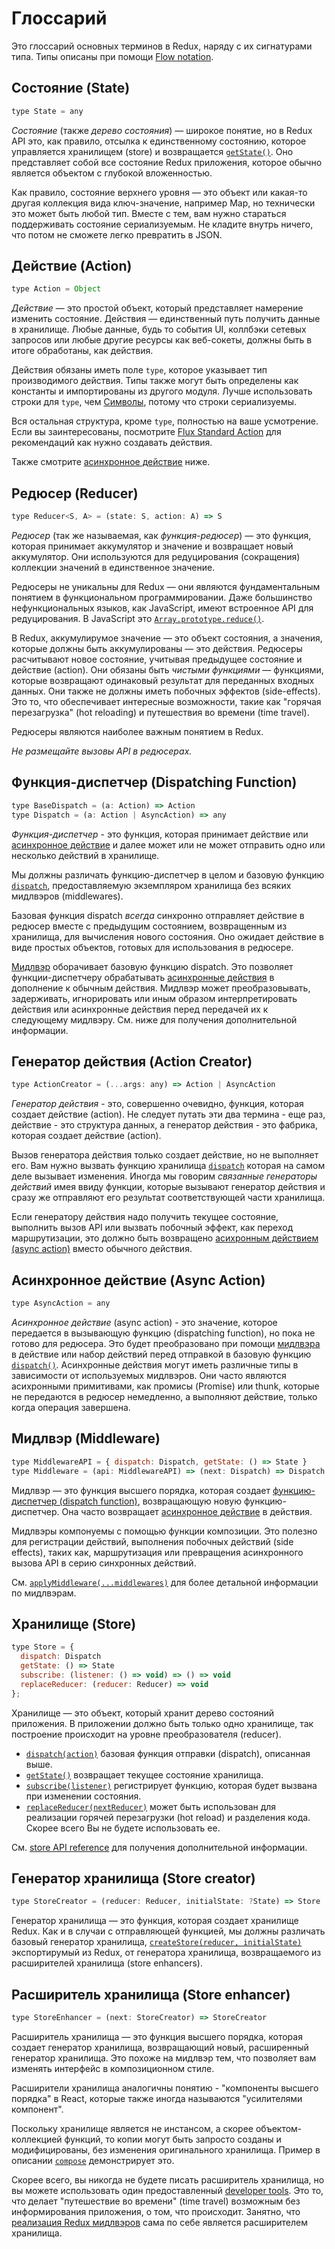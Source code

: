 # Глоссарий

Это глоссарий основных терминов в Redux, наряду с их сигнатурами типа. Типы описаны при помощи [Flow notation](http://flowtype.org/docs/quick-reference.html).

## Состояние (State)

```js
type State = any
```

*Состояние* (также *дерево состояния*) — широкое понятие, но в Redux API это, как правило, отсылка к единственному состоянию, которое управляется хранилищем (store) и возвращается [`getState()`](api/Store.md#getState). Оно представляет собой все состояние Redux приложения, которое обычно является объектом с глубокой вложенностью.

Как правило, состояние верхнего уровня — это объект или какая-то другая коллекция вида ключ-значение, например Map, но технически это может быть любой тип. Вместе с тем, вам нужно стараться поддерживать состояние сериализуемым. Не кладите внутрь ничего, что потом не сможете легко превратить в JSON.

## Действие (Action)

```js
type Action = Object
```

*Действие* — это простой объект, который представляет намерение изменить состояние. Действия — единственный путь получить данные в хранилище. Любые данные, будь то события UI, коллбэки сетевых запросов или любые другие ресурсы как веб-сокеты, должны быть в итоге обработаны, как действия.

Действия обязаны иметь поле `type`, которое указывает тип производимого действия. Типы также могут быть определены как константы и импортированы из другого модуля. Лучше использовать строки для `type`, чем [Символы](https://developer.mozilla.org/en/docs/Web/JavaScript/Reference/Global_Objects/Symbol), потому что строки сериализуемы.

Вся остальная структура, кроме `type`, полностью на ваше усмотрение. Если вы заинтересованы, посмотрите [Flux Standard Action](https://github.com/acdlite/flux-standard-action) для рекомендаций как нужно создавать действия.

Также смотрите [асинхронное действие](#async-action) ниже.

## Редюсер (Reducer)

```js
type Reducer<S, A> = (state: S, action: A) => S
```

*Редюсер* (так же называемая, как *функция-редюсер*) — это функция, которая принимает аккумулятор и значение и возвращает новый аккумулятор. Они используются для редуцирования (сокращения) коллекции значений в единственное значение.

Редюсеры не уникальны для Redux — они являются фундаментальным понятием в функциональном программировании. Даже большинство нефункциональных языков, как JavaScript, имеют встроенное API для редуцирования. В JavaScript это [`Array.prototype.reduce()`](https://developer.mozilla.org/en-US/docs/Web/JavaScript/Reference/Global_Objects/Array/Reduce).

В Redux, аккумулирумое значение — это объект состояния, а значения, которые должны быть аккумулированы — это действия. Редюсеры расчитывают новое состояние, учитывая предыдущее состояние и действие (action). Они обязаны быть *чистыми функциями* — функциями, которые возвращают одинаковый результат для переданных входных данных. Они также не должны иметь побочных эффектов (side-effects). Это то, что обеспечивает интересные возможности, такие как "горячая перезагрузка" (hot reloading) и путешествия во времени (time travel).

Редюсеры являются наиболее важным понятием в Redux.

*Не размещайте вызовы API в редюсерах.*

## Функция-диспетчер (Dispatching Function)

```js
type BaseDispatch = (a: Action) => Action
type Dispatch = (a: Action | AsyncAction) => any
```

*Функция-диспетчер* - это функция, которая принимает действие или [асинхронное действие](#async-action) и далее может или не может отправить одно или несколько действий в хранилище.

Мы должны различать функцию-диспетчер в целом и базовую функцию [`dispatch`](api/Store.md#dispatch), предоставляемую экземпляром хранилища без всяких мидлвэров (middlewares).

Базовая функция dispatch *всегда* синхронно отправляет действие в редюсер вместе с предыдущим состоянием, возвращенным из хранилища, для вычисления нового состояния. Оно ожидает действие в виде простых объектов, готовых для использования в редюсере.

[Мидлвэр](#middleware) оборачивает базовую функцию dispatch. Это позволяет функции-диспетчеру обрабатывать [асинхронные действия](#async-action) в дополнение к обычным действия. Мидлвэр может преобразовывать, задерживать, игнорировать или иным образом интерпретировать действия или асинхронные действия перед передачей их к следующему мидлвэру. См. ниже для получения дополнительной информации.

## Генератор действия (Action Creator)

```js
type ActionCreator = (...args: any) => Action | AsyncAction
```
*Генератор действия* - это, совершенно очевидно, функция, которая создает действие (action). Не следует путать эти два термина - еще раз, действие -  это структура данных, а генератор действия - это фабрика, которая создает действие (action).

Вызов генератора действия только создает действие, но не выполняет его. Вам нужно вызвать функцию хранилища [`dispatch`](api/Store.md#dispatch) которая на самом деле вызывает изменения. Иногда мы говорим *связанные генераторы действий* имея ввиду функции, которые вызывают генератор действия и сразу же отправляют его результат соответствующей  части хранилища.

Если генератору действия надо получить текущее состояние, выполнить вызов API или вызвать побочный эффект, как переход маршрутизации, это должно быть возвращено [асихронным действием (async action)](#async-action) вместо обычного действия.

## Асинхронное действие (Async Action)

```js
type AsyncAction = any
```
*Асинхронное действие* (async action) - это значение, которое передается в вызывающую функцию (dispatching function), но пока не готово для редюсера. Это будет преобразовано при помощи [мидлвэра](#middleware) в действие или набор действий перед отправкой в базовую функцию [`dispatch()`](api/Store.md#dispatch). Асинхронные действия могут иметь различные типы в зависимости от используемых мидлвэров. Они часто являются асихронными примитивами, как промисы (Promise) или thunk, которые не передаются в редюсер немедленно, а выполняют действие, только когда операция завершена.

## Мидлвэр (Middleware)

```js
type MiddlewareAPI = { dispatch: Dispatch, getState: () => State }
type Middleware = (api: MiddlewareAPI) => (next: Dispatch) => Dispatch
```

Мидлвэр — это функция высшего порядка, которая создает [функцию-диспетчер (dispatch function)](#dispatching-function), возвращающую новую функцию-диспетчер. Она часто возвращает [асинхронное действие](#async-action) в действия.

Мидлвэры компонуемы с помощью функции композиции. Это полезно для регистрации действий, выполнения побочных действий (side effects), таких как, маршрутизация или превращения асинхронного вызова API в серию синхронных действий.

См. [`applyMiddleware(...middlewares)`](./api/applyMiddleware.md) для более детальной информации по мидлвэрам.

## Хранилище (Store)

```js
type Store = {
  dispatch: Dispatch
  getState: () => State
  subscribe: (listener: () => void) => () => void
  replaceReducer: (reducer: Reducer) => void
};
```

Хранилище — это объект, который хранит дерево состояний приложения.
В приложении должно быть только одно хранилище, так построение происходит на уровне преобразователя (reducer).
 
- [`dispatch(action)`](api/Store.md#dispatch) базовая функция отправки (dispatch), описанная выше.
- [`getState()`](api/Store.md#getState) возвращает текущее состояние хранилища.
- [`subscribe(listener)`](api/Store.md#subscribe) регистрирует функцию, которая будет вызвана при изменении состояния.
- [`replaceReducer(nextReducer)`](api/Store.md#replaceReducer) может быть использован для реализации горячей перезагрузки (hot reload) и разделения кода. Скорее всего Вы не будете использовать ee.

См. [store API reference](api/Store.md#dispatch) для получения дополнительной информации.

## Генератор хранилища (Store creator)

```js
type StoreCreator = (reducer: Reducer, initialState: ?State) => Store
```

Генератор хранилища — это функция, которая создает хранилище Redux. Как и в случаи с отправляющей функцией, мы должны различать базовый генератор хранилища, [`createStore(reducer, initialState)`](api/createStore.md) экспортирумый из Redux, от генератора хранилища, возвращаемого из расширителей хранилища (store enhancers).

## Расширитель хранилища (Store enhancer)

```js
type StoreEnhancer = (next: StoreCreator) => StoreCreator
```

Расширитель хранилища — это функция высшего порядка, которая создает генератор хранилища, возвращающий новый, расширенный генератор хранилища. Это похоже на мидлвэр тем, что позволяет вам изменять интерфейс в композиционном стиле.

Расширители хранилища аналогичны понятию - "компоненты высшего порядка" в React, которые также иногда называются "усилителями компонент".

Поскольку хранилище является не инстансом, а скорее объектом-коллекцией функций, то копии могут быть запросто созданы и модифицированы, без изменения оригинального хранилища. Пример в описании [`compose`](api/compose.md) демонстрирует это.

Скорее всего, вы никогда не будете писать расширитель хранилища, но вы можете использовать один предоставленный [developer tools](https://github.com/gaearon/redux-devtools). Это то, что делает "путешествие во времени" (time travel) возможным без информирования приложения, о том, что происходит. Занятно, что [реализация Redux мидлвэров](api/applyMiddleware.md) сама по себе является расширителем хранилища.
